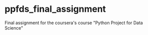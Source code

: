 # ppfds_final_assignment
Final assignment for the coursera's course "Python Project for Data Science"
